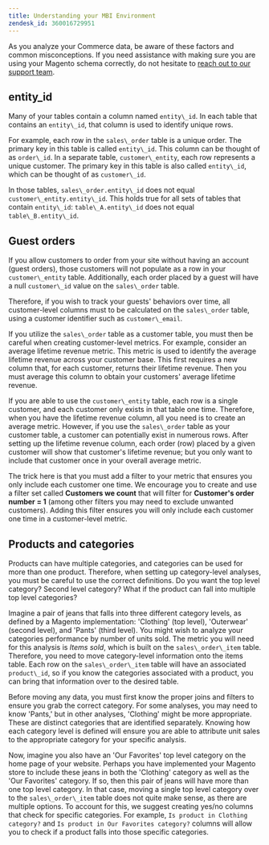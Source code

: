 ```yaml
---
title: Understanding your MBI Environment
zendesk_id: 360016729951
---
```


As you analyze your Commerce data, be aware of these factors and common misconceptions. If you need assistance with making sure you are using your Magento schema correctly, do not hesitate to [reach out to our support team](https://support.magento.com/hc/en-us/articles/360019088251).

## entity\_id

Many of your tables contain a column named `entity\_id`. In each table that contains an `entity\_id`, that column is used to identify unique rows.

For example, each row in the `sales\_order` table is a unique order. The primary key in this table is called `entity\_id`. This column can be thought of as `order\_id`. In a separate table, `customer\_entity`, each row represents a unique customer. The primary key in this table is also called `entity\_id`, which can be thought of as `customer\_id`.

In those tables, `sales\_order.entity\_id` does not equal `customer\_entity.entity\_id`. This holds true for all sets of tables that contain `entity\_id`: `table\_A.entity\_id` does not equal `table\_B.entity\_id`.

## Guest orders

If you allow customers to order from your site without having an account (guest orders), those customers will not populate as a row in your `customer\_entity` table. Additionally, each order placed by a guest will have a null `customer\_id` value on the `sales\_order` table.

Therefore, if you wish to track your guests' behaviors over time, all customer-level columns must to be calculated on the `sales\_order` table, using a customer identifier such as `customer\_email`.

If you utilize the `sales\_order` table as a customer table, you must then be careful when creating customer-level metrics. For example, consider an average lifetime revenue metric. This metric is used to identify the average lifetime revenue across your customer base. This first requires a new column that, for each customer, returns their lifetime revenue. Then you must average this column to obtain your customers' average lifetime revenue.

If you are able to use the `customer\_entity` table, each row is a single customer, and each customer only exists in that table one time. Therefore, when you have the lifetime revenue column, all you need is to create an average metric. However, if you use the `sales\_order` table as your customer table, a customer can potentially exist in numerous rows. After setting up the lifetime revenue column, each order (row) placed by a given customer will show that customer's lifetime revenue; but you only want to include that customer once in your overall average metric.

The trick here is that you must add a filter to your metric that ensures you only include each customer one time. We encourage you to create and use a filter set called **Customers we count** that will filter for **Customer's order number = 1** (among other filters you may need to exclude unwanted customers). Adding this filter ensures you will only include each customer one time in a customer-level metric.

## Products and categories

Products can have multiple categories, and categories can be used for more than one product. Therefore, when setting up category-level analyses, you must be careful to use the correct definitions. Do you want the top level category? Second level category? What if the product can fall into multiple top level categories?

Imagine a pair of jeans that falls into three different category levels, as defined by a Magento implementation: 'Clothing' (top level), 'Outerwear' (second level), and 'Pants' (third level). You might wish to analyze your categories performance by number of units sold. The metric you will need for this analysis is _Items sold_, which is built on the `sales\_order\_item` table. Therefore, you need to move category-level information onto the items table. Each row on the `sales\_order\_item` table will have an associated `product\_id`, so if you know the categories associated with a product, you can bring that information over to the desired table.

Before moving any data, you must first know the proper joins and filters to ensure you grab the correct category. For some analyses, you may need to know 'Pants,' but in other analyses, 'Clothing' might be more appropriate. These are distinct categories that are identified separately. Knowing how each category level is defined will ensure you are able to attribute unit sales to the appropriate category for your specific analysis.

Now, imagine you also have an 'Our Favorites' top level category on the home page of your website. Perhaps you have implemented your Magento store to include these jeans in both the 'Clothing' category as well as the 'Our Favorites' category. If so, then this pair of jeans will have more than one top level category. In that case, moving a single top level category over to the `sales\_order\_item` table does not quite make sense, as there are multiple options. To account for this, we suggest creating yes/no columns that check for specific categories. For example, `Is product in Clothing category?` and `Is product in Our Favorites category?` columns will allow you to check if a product falls into those specific categories.
